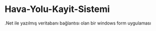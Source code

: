 # Hava-Yolu-Kayit-Sistemi
 .Net ile yazılmış veritabanı bağlantısı olan bir windows form uygulaması
